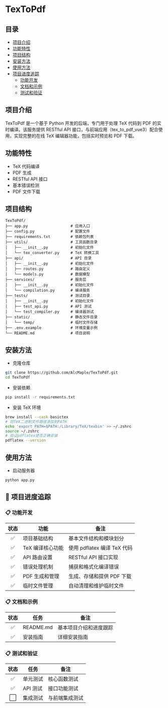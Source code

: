 # TexToPdf

## 目录

- [项目介绍](#项目介绍)
- [功能特性](#功能特性)
- [项目结构](#项目结构)
- [安装方法](#安装方法)
- [使用方法](#使用方法)
- [项目进度追踪](#项目进度追踪)
  - [功能开发](#功能开发)
  - [文档和示例](#文档和示例)
  - [测试和验证](#测试和验证)

## 项目介绍

TexToPdf 是一个基于 Python 开发的后端，专门用于处理 TeX 代码到 PDF 的实时编译。该服务提供 RESTful API 接口，与前端应用（tex_to_pdf_vue3）配合使用，实现完整的在线 TeX 编辑器功能，包括实时预览和 PDF 下载。

## 功能特性

- TeX 代码编译
- PDF 生成
- RESTful API 接口
- 基本错误检测
- PDF 文件下载

## 项目结构

```
TexToPdf/
├── app.py                   # 应用入口
├── config.py                # 配置文件
├── requirements.txt         # 依赖包列表
├── utils/                   # 工具函数目录
│   ├── __init__.py          # 初始化文件
│   └── tex_converter.py     # TeX 转换工具
├── api/                     # API 目录
│   ├── __init__.py          # 初始化文件
│   ├── routes.py            # 路由定义
│   └── models.py            # 数据模型
├── services/                # 服务层
│   ├── __init__.py          # 初始化文件
│   └── compilation.py       # 编译服务
├── tests/                   # 测试目录
│   ├── __init__.py          # 初始化文件
│   ├── test_api.py          # API 测试
│   └── test_compiler.py     # 编译器测试
├── static/                  # 静态文件目录
│   └── temp/                # 临时文件存储
├── .env.example             # 环境变量示例
└── README.md                # 项目说明
```

## 安装方法

- 克隆仓库

```bash
git clone https://github.com/AlcMaple/TexToPdf.git
cd TexToPdf
```

- 安装依赖

```bash
pip install -r requirements.txt
```

- 安装 TeX 环境

```bash
brew install --cask basictex
# 将TeX二进制文件路径添加到PATH
echo 'export PATH=$PATH:/Library/TeX/texbin' >> ~/.zshrc
source ~/.zshrc
# 验证pdflatex是否正确安装
pdflatex --version
```

## 使用方法

- 启动服务器

```bash
python app.py
```

## 🚀 项目进度追踪

### 📋 功能开发
| 状态 | 功能 | 备注 |
|:---:|---|---|
| ✅ | 项目基础结构 | 基本文件结构和模块划分 |
| ✅ | TeX 编译核心功能 | 使用 pdflatex 编译 TeX 代码 |
| ✅ | API 路由设置 | RESTful API 接口实现 |
| ✅ | 错误处理机制 | 捕获和格式化编译错误 |
| ✅ | PDF 生成和管理 | 生成、存储和提供 PDF 下载 |
| ✅ | 临时文件管理 | 自动清理和维护临时文件 |

### 📋 文档和示例
| 状态 | 任务 | 备注 |
|:---:|---|---|
| ✅ | README.md | 基本项目介绍和进度跟踪 |
| ✅ | 安装指南 | 详细安装指南 |

### 📋 测试和验证
| 状态 | 任务 | 备注 |
|:---:|---|---|
| ✅ | 单元测试 | 核心函数测试 |
| ✅ | API 测试 | 接口功能测试 |
| ⬜ | 集成测试 | 与前端集成测试 |